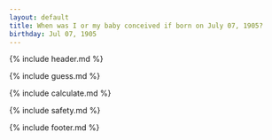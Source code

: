```yaml
---
layout: default
title: When was I or my baby conceived if born on July 07, 1905?
birthday: Jul 07, 1905
---
```


{% include header.md %}

{% include guess.md %}

{% include calculate.md %}

{% include safety.md %}

{% include footer.md %}




